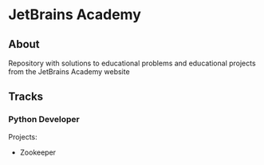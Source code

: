 # JetBrains Academy

## About 

Repository with solutions to educational problems and educational projects from the JetBrains Academy website

## Tracks

### Python Developer

Projects: 
- Zookeeper
